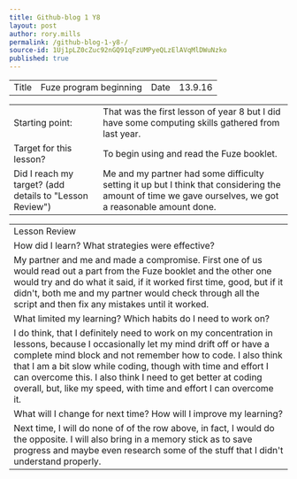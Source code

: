 ```yaml
---
title: Github-blog 1 Y8 
layout: post
author: rory.mills
permalink: /github-blog-1-y8-/
source-id: 1Uj1pLZ0cZuc92nGQ91qFzUMPyeQLzElAVqMlDWuNzko
published: true
---
```

<table>
  <tr>
    <td>Title</td>
    <td>Fuze program beginning</td>
    <td>Date</td>
    <td>13.9.16</td>
  </tr>
</table>


<table>
  <tr>
    <td>Starting point:</td>
    <td>That was the first lesson of year 8 but I did have some computing skills gathered from last year.</td>
  </tr>
  <tr>
    <td>Target for this lesson?</td>
    <td>To begin using and read the Fuze booklet.</td>
  </tr>
  <tr>
    <td>Did I reach my target? 
(add details to "Lesson Review")</td>
    <td>Me and my partner had some difficulty setting it up but I think that considering the amount of time we gave ourselves, we got a reasonable amount done.</td>
  </tr>
</table>


<table>
  <tr>
    <td>Lesson Review</td>
  </tr>
  <tr>
    <td>How did I learn? What strategies were effective? </td>
  </tr>
  <tr>
    <td>My partner and me and  made a compromise. First one of us would read out a part from the Fuze booklet and the other one would try and do what it said, if it worked first time, good, but if it didn't, both me and my partner would check through all the script and then fix any mistakes until it worked. </td>
  </tr>
  <tr>
    <td>What limited my learning? Which habits do I need to work on? </td>
  </tr>
  <tr>
    <td>I do think, that I definitely need to work on my concentration in lessons, because I occasionally let my mind drift off or have a complete mind block and not remember how to code. I also think that I am a bit slow while coding, though with time and effort I can overcome this. I also think I need to get better at coding overall, but, like my speed, with time and effort I can overcome it.</td>
  </tr>
  <tr>
    <td>What will I change for next time? How will I improve my learning?</td>
  </tr>
  <tr>
    <td>Next time, I will do none of of the row above, in fact, I would do the opposite. I will also bring in a memory stick as to save progress and maybe even research some of the stuff that I didn't understand properly.  </td>
  </tr>
</table>


